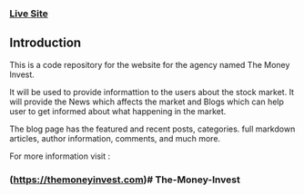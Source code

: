 ### [Live Site](https://themoneyinvest.com)

## Introduction
This is a code repository for the website for the agency named The Money Invest. 

It will be used to provide informattion to the users about the stock market. It will provide the News which affects the market and Blogs which can help user to get informed about what happening in the market.

The blog page has the featured and recent posts, categories. full markdown articles, author information, comments, and much more.

For more information visit : 
### (https://themoneyinvest.com)#   T h e - M o n e y - I n v e s t  
 